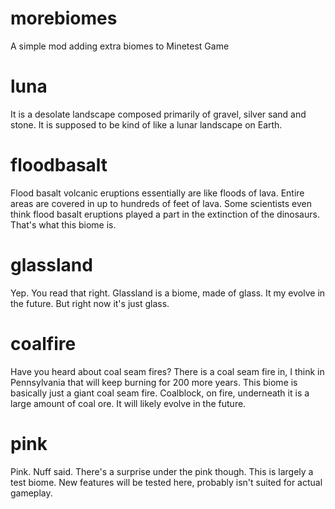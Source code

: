 # morebiomes
A simple mod adding extra biomes to Minetest Game

# luna
It is a desolate landscape composed primarily of gravel, silver sand and stone.
It is supposed to be kind of like a lunar landscape on Earth.

# floodbasalt
Flood basalt volcanic eruptions essentially are like floods of lava. Entire areas are covered in up to hundreds of feet of lava.
Some scientists even think flood basalt eruptions played a part in the extinction of the dinosaurs.
That's what this biome is.

# glassland
Yep. You read that right. Glassland is a biome, made of glass. It my evolve in the future. But right now it's just glass.

# coalfire
Have you heard about coal seam fires? There is a coal seam fire in, I think in Pennsylvania that will keep burning for 200 more years.
This biome is basically just a giant coal seam fire. Coalblock, on fire, underneath it is a large amount of coal ore. It will likely evolve in the future.

# pink
Pink. Nuff said. There's a surprise under the pink though.
This is largely a test biome. New features will be tested here, probably isn't suited for actual gameplay.
